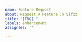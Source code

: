 ```yaml
---
name: Feature Request
about: Request A Feature In Sifzz
title: "[FRQ] "
labels: enhancement
assignees: ''

---
```



